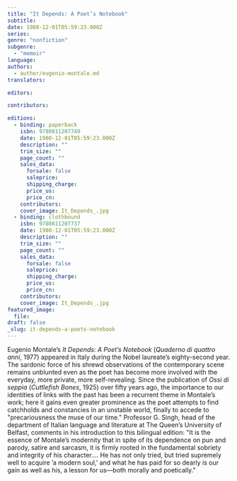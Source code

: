 ```yaml
---
title: "It Depends: A Poet’s Notebook"
subtitle:
date: 1980-12-01T05:59:23.000Z
series:
genre: "nonfiction"
subgenre:
  - "memoir"
language:
authors:
  - author/eugenio-montale.md
translators:

editors:

contributors:

editions:
  - binding: paperback
    isbn: 9780811207749
    date: 1980-12-01T05:59:23.000Z
    description: ""
    trim_size: ""
    page_count: ""
    sales_data:
      forsale: false
      saleprice:
      shipping_charge:
      price_us:
      price_cn:
    contributors:
    cover_image: It_Depends_.jpg
  - binding: clothbound
    isbn: 9780811207737
    date: 1980-12-01T05:59:23.000Z
    description: ""
    trim_size: ""
    page_count: ""
    sales_data:
      forsale: false
      saleprice:
      shipping_charge:
      price_us:
      price_cn:
    contributors:
    cover_image: It_Depends_.jpg
featured_image:
  file:
draft: false
_slug: it-depends-a-poets-notebook
---
```


Eugenio Montale’s _It Depends: A Poet’s Notebook_ (_Quaderno di quattro anni_, 1977) appeared in Italy during the Nobel laureate’s eighty-second year. The sardonic force of his shrewd observations of the contemporary scene remains unblunted even as the poet has become more involved with the everyday, more private, more self-revealing. Since the publication of _Ossi di seppia_ (_Cuttlefish Bones_, 1925) over fifty years ago, the importance to our identities of links with the past has been a recurrent theme in Montale’s work; here it gains even greater prominence as the poet attempts to find catchholds and constancies in an unstable world, finally to accede to "precariousness the muse of our time." Professor G. Singh, head of the department of Italian language and literature at The Queen’s University of Belfast, comments in his introduction to this bilingual edition: "It is the essence of Montale’s modernity that in spite of its dependence on pun and parody, satire and sarcasm, it is firmly rooted in the fundamental sobriety and integrity of his character.... He has not only tried, but tried supremely well to acquire ’a modern soul,’ and what he has paid for so dearly is our gain as well as his, a lesson for us––both morally and poetically."

